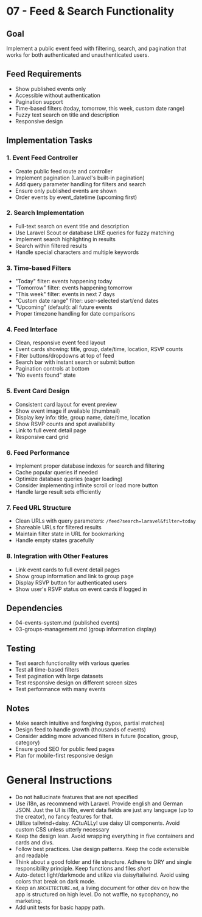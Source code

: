 # 07 - Feed & Search Functionality

## Goal
Implement a public event feed with filtering, search, and pagination that works for both authenticated and unauthenticated users.

## Feed Requirements
- Show published events only
- Accessible without authentication
- Pagination support
- Time-based filters (today, tomorrow, this week, custom date range)
- Fuzzy text search on title and description
- Responsive design

## Implementation Tasks

### 1. Event Feed Controller
- Create public feed route and controller
- Implement pagination (Laravel's built-in pagination)
- Add query parameter handling for filters and search
- Ensure only published events are shown
- Order events by event_datetime (upcoming first)

### 2. Search Implementation
- Full-text search on event title and description
- Use Laravel Scout or database LIKE queries for fuzzy matching
- Implement search highlighting in results
- Search within filtered results
- Handle special characters and multiple keywords

### 3. Time-based Filters
- "Today" filter: events happening today
- "Tomorrow" filter: events happening tomorrow
- "This week" filter: events in next 7 days
- "Custom date range" filter: user-selected start/end dates
- "Upcoming" (default): all future events
- Proper timezone handling for date comparisons

### 4. Feed Interface
- Clean, responsive event feed layout
- Event cards showing: title, group, date/time, location, RSVP counts
- Filter buttons/dropdowns at top of feed
- Search bar with instant search or submit button
- Pagination controls at bottom
- "No events found" state

### 5. Event Card Design
- Consistent card layout for event preview
- Show event image if available (thumbnail)
- Display key info: title, group name, date/time, location
- Show RSVP counts and spot availability
- Link to full event detail page
- Responsive card grid

### 6. Feed Performance
- Implement proper database indexes for search and filtering
- Cache popular queries if needed
- Optimize database queries (eager loading)
- Consider implementing infinite scroll or load more button
- Handle large result sets efficiently

### 7. Feed URL Structure
- Clean URLs with query parameters: `/feed?search=laravel&filter=today`
- Shareable URLs for filtered results
- Maintain filter state in URL for bookmarking
- Handle empty states gracefully

### 8. Integration with Other Features
- Link event cards to full event detail pages
- Show group information and link to group page
- Display RSVP button for authenticated users
- Show user's RSVP status on event cards if logged in

## Dependencies
- 04-events-system.md (published events)
- 03-groups-management.md (group information display)

## Testing
- Test search functionality with various queries
- Test all time-based filters
- Test pagination with large datasets
- Test responsive design on different screen sizes
- Test performance with many events

## Notes
- Make search intuitive and forgiving (typos, partial matches)
- Design feed to handle growth (thousands of events)
- Consider adding more advanced filters in future (location, group, category)
- Ensure good SEO for public feed pages
- Plan for mobile-first responsive design



# General Instructions

- Do not hallucinate features that are not specified
- Use i18n, as recommend with Laravel. Provide english and German JSON. Just the UI is i18n, event data fields are just any language (up to the creator), no fancy features for that.
- Utilize tailwind+daisy. ACtuALLy! use daisy UI components. Avoid custom CSS unless utterly necessary
- Keep the design lean. Avoid wrapping everything in five containers and cards and divs.
- Follow best practices. Use design patterns. Keep the code extensible and readable
- Think about a good folder and file structure. Adhere to DRY and single responsibility principle. Keep functions and files *short*
- Auto-detect light/darkmode and utilize via daisy/tailwind. Avoid using colors that break on dark mode.
- Keep an `ARCHITECTURE.md`, a living document for other dev on how the app is structured on high level. Do not waffle, no sycophancy, no marketing.
- Add unit tests for basic happy path.

